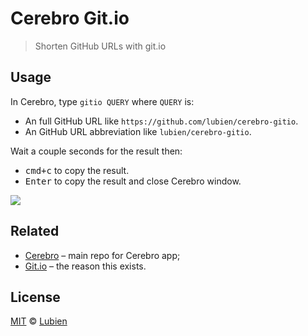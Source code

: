 # Cerebro Git.io

> Shorten GitHub URLs with git.io

## Usage

In Cerebro, type `gitio QUERY` where `QUERY` is:

- An full GitHub URL like `https://github.com/lubien/cerebro-gitio`.
- An GitHub URL abbreviation like `lubien/cerebro-gitio`.

Wait a couple seconds for the result then:

- <kbd>cmd+c</kbd> to copy the result.
- <kbd>Enter</kbd> to copy the result and close Cerebro window.

![](screenshot.png)

## Related

- [Cerebro](http://github.com/KELiON/cerebro) – main repo for Cerebro app;
- [Git.io](https://git.io/) – the reason this exists.

## License

[MIT](LICENSE) © [Lubien](http://lubien.me)
